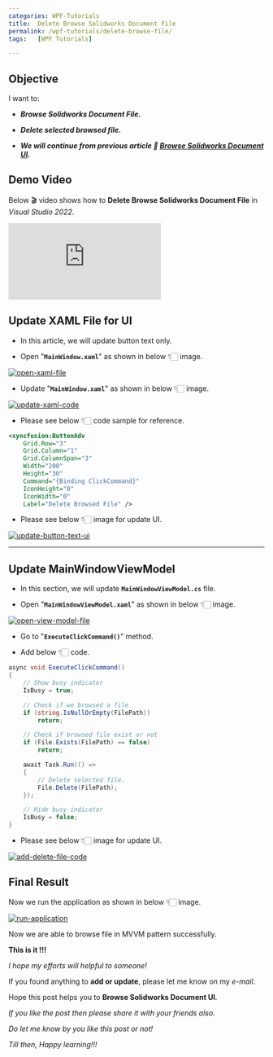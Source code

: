 ```yaml
---
categories: WPF-Tutorials
title:  Delete Browse Solidworks Document File 
permalink: /wpf-tutorials/delete-browse-file/
tags:   [WPF Tutorials]

---
```


## Objective

I want to:

- ***Browse Solidworks Document File.***

- ***Delete selected browsed file.***

- ***We will continue from previous article 🚀 [Browse Solidworks Document UI](/wpf-tutorials/browse-solidworks-document-ui/).***

## Demo Video

Below 🎬 video shows how to **Delete Browse Solidworks Document File** in *Visual Studio 2022*.

<iframe src="https://www.youtube.com/embed/5UH14hPYT80" frameborder="0" allowfullscreen></iframe>
<br>

## Update XAML File for UI

- In this article, we will update button text only.

- Open "**`MainWindow.xaml`**" as shown in below 👇🏻 image.

[![open-xaml-file](/assets/wpf-tutorials/delete-browse-file/open-xaml-file.png)](/assets/wpf-tutorials/delete-browse-file/open-xaml-file.png)

- Update "**`MainWindow.xaml`**" as shown in below 👇🏻 image.

[![update-xaml-code](/assets/wpf-tutorials/delete-browse-file/update-xaml-code.png)](/assets/wpf-tutorials/delete-browse-file/update-xaml-code.png)

- Please see below 👇🏻 code sample for reference.

```xml
<syncfusion:ButtonAdv
    Grid.Row="3"
    Grid.Column="1"
    Grid.ColumnSpan="3"
    Width="200"
    Height="30"
    Command="{Binding ClickCommand}"
    IconHeight="0"
    IconWidth="0"
    Label="Delete Browsed File" />
```

- Please see below 👇🏻 image for update UI.

[![update-button-text-ui](/assets/wpf-tutorials/delete-browse-file/update-button-text-ui.png)](/assets/wpf-tutorials/delete-browse-file/update-button-text-ui.png)

---

## Update MainWindowViewModel

- In this section, we will update **`MainWindowViewModel.cs`** file.

- Open "**`MainWindowViewModel.xaml`**" as shown in below 👇🏻 image.

[![open-view-model-file](/assets/wpf-tutorials/delete-browse-file/open-view-model-file.png)](/assets/wpf-tutorials/delete-browse-file/open-view-model-file.png)

- Go to "**`ExecuteClickCommand()`**" method.

- Add below 👇🏻 code.

```cs
async void ExecuteClickCommand()
{
    // Show busy indicator
    IsBusy = true;

    // Check if we browsed a file
    if (string.IsNullOrEmpty(FilePath))
        return;

    // Check if browsed file exist or not
    if (File.Exists(FilePath) == false)
        return;

    await Task.Run(() =>
    {
        // Delete selected file.
        File.Delete(FilePath);
    });

    // Hide busy indicator
    IsBusy = false;
}
```

- Please see below 👇🏻 image for update UI.

[![add-delete-file-code](/assets/wpf-tutorials/delete-browse-file/add-delete-file-code.png)](/assets/wpf-tutorials/delete-browse-file/add-delete-file-code.png)

## Final Result

Now we run the application as shown in below 👇🏻 image.

[![run-application](/assets/wpf-tutorials/delete-browse-file/run-application.gif)](/assets/wpf-tutorials/delete-browse-file/run-application.gif)

Now we are able to browse file in MVVM pattern successfully.

**This is it !!!**

*I hope my efforts will helpful to someone!*

If you found anything to **add or update**, please let me know on my *e-mail*.

Hope this post helps you to **Browse Solidworks Document UI**.

*If you like the post then please share it with your friends also.*

*Do let me know by you like this post or not!*

*Till then, Happy learning!!!*
